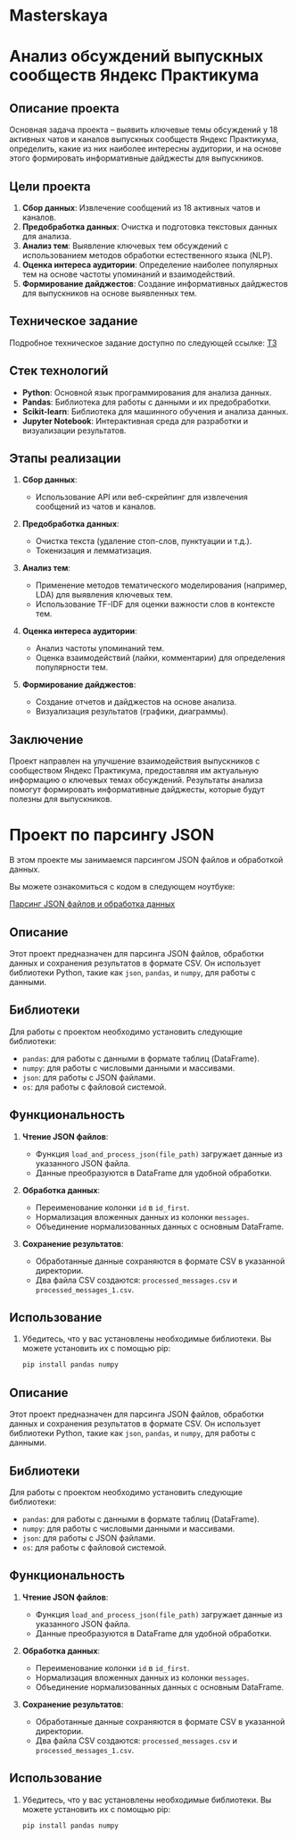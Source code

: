 # Masterskaya
# Анализ обсуждений выпускных сообществ Яндекс Практикума

## Описание проекта

Основная задача проекта – выявить ключевые темы обсуждений у 18 активных чатов и каналов выпускных сообществ Яндекс Практикума, определить, какие из них наиболее интересны аудитории, и на основе этого формировать информативные дайджесты для выпускников.

## Цели проекта

1. **Сбор данных**: Извлечение сообщений из 18 активных чатов и каналов.
2. **Предобработка данных**: Очистка и подготовка текстовых данных для анализа.
3. **Анализ тем**: Выявление ключевых тем обсуждений с использованием методов обработки естественного языка (NLP).
4. **Оценка интереса аудитории**: Определение наиболее популярных тем на основе частоты упоминаний и взаимодействий.
5. **Формирование дайджестов**: Создание информативных дайджестов для выпускников на основе выявленных тем.

## Техническое задание

Подробное техническое задание доступно по следующей ссылке: [ТЗ](https://docs.google.com/document/d/1fQNA4AC2VRrDPqahXMzUycsud2xi11Dr/edit)

## Стек технологий

- **Python**: Основной язык программирования для анализа данных.
- **Pandas**: Библиотека для работы с данными и их предобработки.
- **Scikit-learn**: Библиотека для машинного обучения и анализа данных.
- **Jupyter Notebook**: Интерактивная среда для разработки и визуализации результатов.

## Этапы реализации

1. **Сбор данных**:
   - Использование API или веб-скрейпинг для извлечения сообщений из чатов и каналов.
   
2. **Предобработка данных**:
   - Очистка текста (удаление стоп-слов, пунктуации и т.д.).
   - Токенизация и лемматизация.

3. **Анализ тем**:
   - Применение методов тематического моделирования (например, LDA) для выявления ключевых тем.
   - Использование TF-IDF для оценки важности слов в контексте тем.

4. **Оценка интереса аудитории**:
   - Анализ частоты упоминаний тем.
   - Оценка взаимодействий (лайки, комментарии) для определения популярности тем.

5. **Формирование дайджестов**:
   - Создание отчетов и дайджестов на основе анализа.
   - Визуализация результатов (графики, диаграммы).

## Заключение

Проект направлен на улучшение взаимодействия выпускников с сообществом Яндекс Практикума, предоставляя им актуальную информацию о ключевых темах обсуждений. Результаты анализа помогут формировать информативные дайджесты, которые будут полезны для выпускников.

# Проект по парсингу JSON

В этом проекте мы занимаемся парсингом JSON файлов и обработкой данных. 

Вы можете ознакомиться с кодом в следующем ноутбуке:

[Парсинг JSON файлов и обработка данных](../def_Klyusnik_A/notebook_json_pars.ipynb)

## Описание

Этот проект предназначен для парсинга JSON файлов, обработки данных и сохранения результатов в формате CSV. Он использует библиотеки Python, такие как `json`, `pandas`, и `numpy`, для работы с данными.

## Библиотеки

Для работы с проектом необходимо установить следующие библиотеки:

- `pandas`: для работы с данными в формате таблиц (DataFrame).
- `numpy`: для работы с числовыми данными и массивами.
- `json`: для работы с JSON файлами.
- `os`: для работы с файловой системой.

## Функциональность

1. **Чтение JSON файлов**: 
   - Функция `load_and_process_json(file_path)` загружает данные из указанного JSON файла.
   - Данные преобразуются в DataFrame для удобной обработки.

2. **Обработка данных**:
   - Переименование колонки `id` в `id_first`.
   - Нормализация вложенных данных из колонки `messages`.
   - Объединение нормализованных данных с основным DataFrame.

3. **Сохранение результатов**:
   - Обработанные данные сохраняются в формате CSV в указанной директории.
   - Два файла CSV создаются: `processed_messages.csv` и `processed_messages_1.csv`.

## Использование

1. Убедитесь, что у вас установлены необходимые библиотеки. Вы можете установить их с помощью pip:

   ```bash
   pip install pandas numpy

## Описание

Этот проект предназначен для парсинга JSON файлов, обработки данных и сохранения результатов в формате CSV. Он использует библиотеки Python, такие как `json`, `pandas`, и `numpy`, для работы с данными.

## Библиотеки

Для работы с проектом необходимо установить следующие библиотеки:

- `pandas`: для работы с данными в формате таблиц (DataFrame).
- `numpy`: для работы с числовыми данными и массивами.
- `json`: для работы с JSON файлами.
- `os`: для работы с файловой системой.

## Функциональность

1. **Чтение JSON файлов**: 
   - Функция `load_and_process_json(file_path)` загружает данные из указанного JSON файла.
   - Данные преобразуются в DataFrame для удобной обработки.

2. **Обработка данных**:
   - Переименование колонки `id` в `id_first`.
   - Нормализация вложенных данных из колонки `messages`.
   - Объединение нормализованных данных с основным DataFrame.

3. **Сохранение результатов**:
   - Обработанные данные сохраняются в формате CSV в указанной директории.
   - Два файла CSV создаются: `processed_messages.csv` и `processed_messages_1.csv`.

## Использование

1. Убедитесь, что у вас установлены необходимые библиотеки. Вы можете установить их с помощью pip:

   ```bash
   pip install pandas numpy
